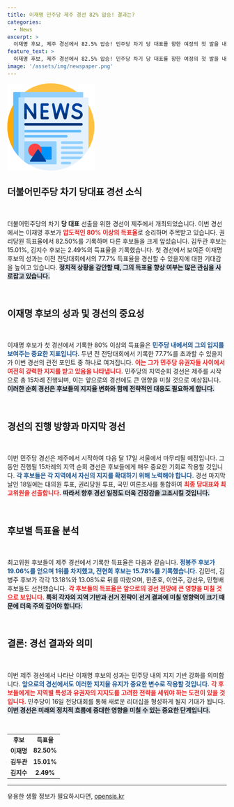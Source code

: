 ```yaml
---
title: 이재명 민주당 제주 경선 82% 압승! 결과는?
categories:
  - News
excerpt: >
  이재명 후보, 제주 경선에서 82.5% 압승! 민주당 차기 당 대표를 향한 여정의 첫 발을 내딛어, 과거 자신의 최고 득표율을 갈아치울 수 있을지 귀추가 주목된다.
feature_text: >
  이재명 후보, 제주 경선에서 82.5% 압승! 민주당 차기 당 대표를 향한 여정의 첫 발을 내딛어, 과거 자신의 최고 득표율을 갈아치울 수 있을지 귀추가 주목된다.
image: '/assets/img/newspaper.png'
---
```


<p><img src="/assets/img/newspaper.png" alt="kimp 속보" /></p>

<h2 data-ke-size="size26">더불어민주당 차기 당대표 경선 소식</h2>

<p data-ke-size="size16">&nbsp;</p>

<p data-ke-size="size16">더불어민주당의 차기 <b>당 대표</b> 선출을 위한 경선이 제주에서 개최되었습니다. 이번 경선에서는 이재명 후보가 <b><span style="color: #ee2323;">압도적인 80% 이상의 득표율</span></b>로 승리하며 주목받고 있습니다. 권리당원 득표율에서 82.50%를 기록하며 다른 후보들을 크게 앞섰습니다. 김두관 후보는 15.01%, 김지수 후보는 2.49%의 득표율을 기록했습니다. 첫 경선에서 보여준 이재명 후보의 성과는 이전 전당대회에서의 77.7% 득표율을 경신할 수 있을지에 대한 기대감을 높이고 있습니다. <b><span style="background-color: #21538527;">정치적 상황을 감안할 때, 그의 득표율 향상 여부는 많은 관심을 사로잡고 있습니다.</span></b></p>

<p data-ke-size="size16">&nbsp;</p>

<h2 data-ke-size="size26">이재명 후보의 성과 및 경선의 중요성</h2>

<p data-ke-size="size16">&nbsp;</p>

<p data-ke-size="size16">이재명 후보가 첫 경선에서 기록한 80% 이상의 득표율은 <b><span style="color: #1a5490;">민주당 내에서의 그의 입지를 보여주는 중요한 지표입니다.</span></b> 두년 전 전당대회에서 기록한 77.7%를 초과할 수 있을지가 이번 경선의 관전 포인트 중 하나로 여겨집니다. <b><span style="color: #ee2323;">이는 그가 민주당 유권자들 사이에서 여전히 강력한 지지를 받고 있음을 나타냅니다.</span></b> 민주당의 지역순회 경선은 제주를 시작으로 총 15차례 진행되며, 이는 앞으로의 경선에도 큰 영향을 미칠 것으로 예상됩니다. <b><span style="background-color: #21538527;">이러한 순회 경선은 후보들의 지지율 변화와 함께 전략적인 대응도 필요하게 합니다.</span></b></p>

<p data-ke-size="size16">&nbsp;</p>

<h2 data-ke-size="size26">경선의 진행 방향과 마지막 경선</h2>

<p data-ke-size="size16">&nbsp;</p>

<p data-ke-size="size16">이번 민주당 경선은 제주에서 시작하여 다음 달 17일 서울에서 마무리될 예정입니다. 그 동안 진행될 15차례의 지역 순회 경선은 후보들에게 매우 중요한 기회로 작용할 것입니다. <b><span style="color: #1a5490;">각 후보들은 각 지역에서 자신의 지지를 확대하기 위해 노력해야 합니다.</span></b> 경선 마지막 날인 18일에는 대의원 투표, 권리당원 투표, 국민 여론조사를 통합하여 <b><span style="color: #ee2323;">최종 당대표와 최고위원을 선출합니다.</span></b> <b><span style="background-color: #21538527;">따라서 향후 경선 일정도 더욱 긴장감을 고조시킬 것입니다.</span></b></p>

<p data-ke-size="size16">&nbsp;</p>

<h2 data-ke-size="size26">후보별 득표율 분석</h2>

<p data-ke-size="size16">&nbsp;</p>

<p data-ke-size="size16">최고위원 후보들이 제주 경선에서 기록한 득표율은 다음과 같습니다. <b><span style="color: #1a5490;">정봉주 후보가 19.06%를 얻으며 1위를 차지했고, 전현희 후보는 15.78%를 기록했습니다.</span></b> 김민석, 김병주 후보가 각각 13.18%와 13.08%로 뒤를 따랐으며, 한준호, 이언주, 강선우, 민형배 후보들도 선전했습니다. <b><span style="color: #ee2323;">각 후보들의 득표율은 앞으로의 경선 전망에 큰 영향을 미칠 것으로 보입니다.</span></b> <b><span style="background-color: #21538527;">특히 각자의 지역 기반과 선거 전략이 선거 결과에 미칠 영향력이 크기 때문에 더욱 주의 깊어야 합니다.</span></b></p>

<p data-ke-size="size16">&nbsp;</p>

<h2 data-ke-size="size26">결론: 경선 결과와 의미</h2>

<p data-ke-size="size16">&nbsp;</p>

<p data-ke-size="size16">이번 제주 경선에서 나타난 이재명 후보의 성과는 민주당 내의 지지 기반 강화를 의미합니다. <b><span style="color: #1a5490;">앞으로의 경선에서도 이러한 지지율 유지가 중요한 변수로 작용할 것입니다.</span></b> <b><span style="color: #ee2323;">각 후보들에게는 지역별 특성과 유권자의 지지도를 고려한 전략을 세워야 하는 도전이 있을 것입니다.</span></b> 민주당이 16일 전당대회를 통해 새로운 리더십을 형성하게 될지 기대가 됩니다. <b><span style="background-color: #21538527;">이번 경선은 미래의 정치적 흐름에 중대한 영향을 미칠 수 있는 중요한 단계입니다.</span></b></p>

<p data-ke-size="size16">&nbsp;</p>

<table>
    <tr>
        <td style="text-align: center; height: 17px;"><b>후보</b></td>
        <td style="text-align: center; height: 17px;"><b>득표율</b></td>
    </tr>
    <tr>
        <td style="text-align: center; height: 17px;"><b>이재명</b></td>
        <td style="text-align: center; height: 17px;"><b>82.50%</b></td>
    </tr>
    <tr>
        <td style="text-align: center; height: 17px;"><b>김두관</b></td>
        <td style="text-align: center; height: 17px;"><b>15.01%</b></td>
    </tr>
    <tr>
        <td style="text-align: center; height: 17px;"><b>김지수</b></td>
        <td style="text-align: center; height: 17px;"><b>2.49%</b></td>
    </tr>
</table>

<hr>
유용한 생활 정보가 필요하시다면, <a href="https://opensis.kr" rel="dofollow">opensis.kr</a>


